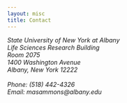 ```yaml
---
layout: misc
title: Contact
---
```




<address>
	State University of New York at Albany<br>
	Life Sciences Research Building<br>
	Room 2075<br>  
	1400 Washington Avenue<br>
	Albany, New York 12222<br>
	<br>
	Phone: (518) 442-4326<br>
	Email: masammons<span style="display:none">obfuscate</span>@albany.edu<br>
	<p>&nbsp;<br>  
</address>

